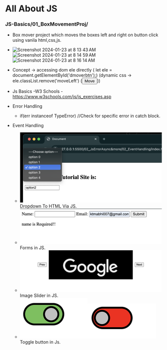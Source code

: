 # All About JS

### JS-Basics/01_BoxMovementProj/
- Box mover project which moves the boxes left and right on button click using vanila html,css,js.
- <img width="288" alt="Screenshot 2024-01-23 at 8 13 43 AM" src="https://github.com/CypherAk007/JS-Basics/assets/71595919/442473c1-ef9a-4e8a-9f3e-5286b794878a"><img width="288" alt="Screenshot 2024-01-23 at 8 14 59 AM" src="https://github.com/CypherAk007/JS-Basics/assets/71595919/ed37a44a-53db-409b-8211-e701f088d8ad"><img width="288" alt="Screenshot 2024-01-23 at 8 16 14 AM" src="https://github.com/CypherAk007/JS-Basics/assets/71595919/5aad1fd2-9249-4bc6-ae88-2083fdaf03bd">
- Concept -> accessing dom ele directly ( let ele = document.getElementById('dmoverbtn');) (dynamic css -> ele.classList.remove('moveLeft')  (<button id="move" onclick="updateText()">Move</button>))

-  Js Basics -W3 Schools - https://www.w3schools.com/js/js_exercises.asp
-  Error Handling
    -   if(err instanceof TypeError) //Check for specific error in catch block.
-  Event Handling
    - ![dropdown ss](ScreenShots/dropdown.png) Dropdown To HTML Via JS.
    - ![Forms](ScreenShots/forms.png) Forms in JS.
    - ![imageslider](ScreenShots/imageSlider.png) Image Slider in JS.
    - ![togglegreen](ScreenShots/greentoggle.png)![togglegreen](ScreenShots/redtoggle.png) Toggle button in Js.